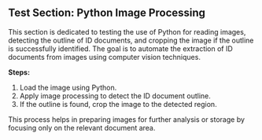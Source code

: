 ## Test Section: Python Image Processing

This section is dedicated to testing the use of Python for reading images, detecting the outline of ID documents, and cropping the image if the outline is successfully identified. The goal is to automate the extraction of ID documents from images using computer vision techniques.

**Steps:**

1. Load the image using Python.
2. Apply image processing to detect the ID document outline.
3. If the outline is found, crop the image to the detected region.

This process helps in preparing images for further analysis or storage by focusing only on the relevant document area.
